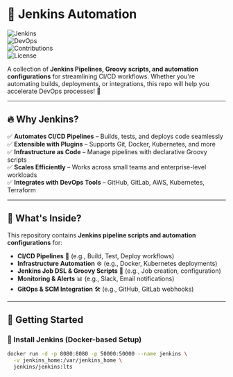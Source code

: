 # 🚀 Jenkins Automation  

![Jenkins](https://img.shields.io/badge/Jenkins-CI%2FCD-red?style=flat&logo=jenkins)  
![DevOps](https://img.shields.io/badge/DevOps-CI%2FCD-blue?style=flat)  
![Contributions](https://img.shields.io/badge/Contributions-Welcome-brightgreen)  
![License](https://img.shields.io/github/license/yourusername/jenkins-automation)  

A collection of **Jenkins Pipelines, Groovy scripts, and automation configurations** for streamlining CI/CD workflows. Whether you're automating builds, deployments, or integrations, this repo will help you accelerate DevOps processes! 🚀  

---

## 🔥 Why Jenkins?  

✅ **Automates CI/CD Pipelines** – Builds, tests, and deploys code seamlessly  
✅ **Extensible with Plugins** – Supports Git, Docker, Kubernetes, and more  
✅ **Infrastructure as Code** – Manage pipelines with declarative Groovy scripts  
✅ **Scales Efficiently** – Works across small teams and enterprise-level workloads  
✅ **Integrates with DevOps Tools** – GitHub, GitLab, AWS, Kubernetes, Terraform  

---

## 📂 What's Inside?  

This repository contains **Jenkins pipeline scripts and automation configurations** for:  

- **CI/CD Pipelines** 🚀 (e.g., Build, Test, Deploy workflows)  
- **Infrastructure Automation** ⚙️ (e.g., Docker, Kubernetes deployments)  
- **Jenkins Job DSL & Groovy Scripts** 📝 (e.g., Job creation, configuration)  
- **Monitoring & Alerts** 📊 (e.g., Slack, Email notifications)  
- **GitOps & SCM Integration** 🛠️ (e.g., GitHub, GitLab webhooks)  

---

## 🚀 Getting Started  

### **🔹 Install Jenkins (Docker-based Setup)**  
```bash
docker run -d -p 8080:8080 -p 50000:50000 --name jenkins \
  -v jenkins_home:/var/jenkins_home \
  jenkins/jenkins:lts
